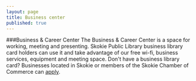 ```yaml
---
layout: page
title: Business center
published: true
---
```


###Business & Career Center
The Business & Career Center is a space for working, meeting and presenting. Skokie Public Library business library card holders can use it and take advantage of our free wi-fi, business services, equipment and meeting space. Don't have a business library card? Businesses located in Skokie or members of the Skokie Chamber of Commerce can [apply](http://www.skokielibrary.info/s_about/How/business-card-application.pdf).